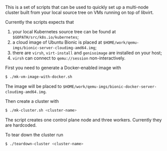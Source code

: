 This is a set of scripts that can be used to quickly set up a multi-node
cluster built from your local source tree on VMs running on top of libvirt.

Currently the scripts expects that

1. your local Kubernetes source tree can be found at
   `$GOPATH/src/k8s.io/kubernetes`;
2. a cloud image of Ubuntu Bionic is placed at
   `$HOME/work/qemu-imgs/bionic-server-cloudimg-amd64.img`;
3. there are `virsh`, `virt-install` and `genisoimage` are
   installed on your host;
4. `virsh` can connect to `qemu://session` non-interactively.

First you need to generate a Docker-enabled image with
```sh
$ ./mk-vm-image-with-docker.sh
```

The image will be placed to `$HOME/work/qemu-imgs/bionic-docker-server-cloudimg-amd64.img`.

Then create a cluster with
```sh
$ ./mk-cluster.sh <cluster-name>
```

The script creates one control plane node and three workers. Currently they are
hardcoded.

To tear down the cluster run
```sh
$ ./teardown-cluster <cluster-name>
```
